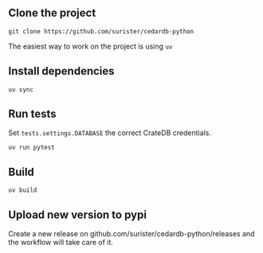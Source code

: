 ## Clone the project

```shell
git clone https://github.com/surister/cedardb-python
```

The easiest way to work on the project is using `uv`

## Install dependencies
```shell
uv sync
```

## Run tests
Set `tests.settings.DATABASE` the correct CrateDB credentials.

```shell
uv run pytest
```

## Build

```shell
uv build
```

## Upload new version to pypi

Create a new release on github.com/surister/cedardb-python/releases and the workflow will
take care of it.